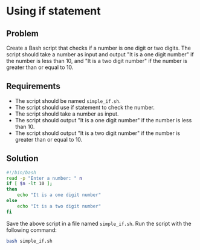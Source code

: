 # Using if statement

## Problem

Create a Bash script that checks if a number is one digit or two digits. The script should take a number as input and output "It is a one digit number" if the number is less than 10, and "It is a two digit number" if the number is greater than or equal to 10. 

## Requirements

- The script should be named `simple_if.sh`.
- The script should use if statement to check the number.
- The script should take a number as input.
- The script should output "It is a one digit number" if the number is less than 10.
- The script should output "It is a two digit number" if the number is greater than or equal to 10.

## Solution

```bash
#!/bin/bash
read -p "Enter a number: " n
if [ $n -lt 10 ];
then
    echo "It is a one digit number"
else
    echo "It is a two digit number"
fi
```

Save the above script in a file named `simple_if.sh`. Run the script with the following command:

```bash
bash simple_if.sh
```

